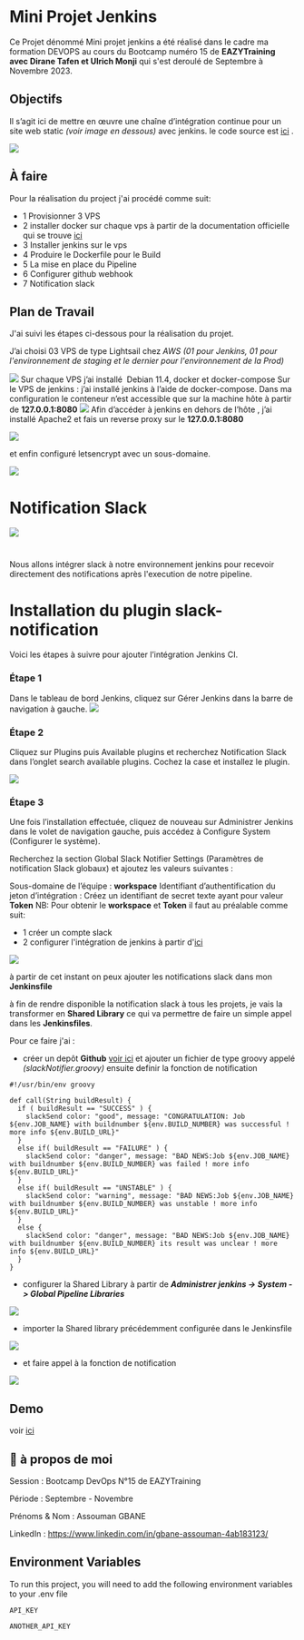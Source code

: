 
# Mini Projet Jenkins

Ce Projet dénommé Mini projet jenkins a été réalisé dans le cadre ma formation DEVOPS au cours du Bootcamp numéro 15 de **EAZYTraining avec Dirane Tafen et Ulrich Monji** qui s'est deroulé de Septembre à Novembre 2023.


## Objectifs
Il s’agit ici de mettre en œuvre une chaîne d’intégration continue pour un site web static *(voir image en dessous)* avec jenkins. le code source est [ici](https://github.com/diranetafen/static-website-example) .

![](pipeline.png)
 
## À faire
Pour la réalisation du project j'ai procédé comme suit:
- 1 Provisionner 3 VPS 
- 2 installer docker sur chaque vps à partir de la documentation officielle qui se trouve [ici](https://docs.docker.com/engine/install/debian/) 
- 3 Installer jenkins sur le vps 
- 4 Produire le Dockerfile pour le Build
- 5 La mise en place du Pipeline
- 6 Configurer github webhook
- 7 Notification slack



## Plan de Travail
J'ai suivi les étapes ci-dessous pour la réalisation du projet.

J’ai choisi 03 VPS de type Lightsail chez *AWS* *(01 pour Jenkins, 01 pour l'environnement de staging et le dernier pour l'environnement de la Prod)*

![](vps.png)
Sur chaque VPS j’ai installé  Debian 11.4, docker et docker-compose
Sur le VPS de jenkins :
  j’ai installé jenkins à l’aide de docker-compose. Dans ma configuration le conteneur n’est accessible que sur la machine hôte à partir de  **127.0.0.1:8080**
![](docker-ps-a.png)
Afin d’accéder à jenkins en dehors de l’hôte , j’ai installé Apache2 et fais un reverse proxy sur le **127.0.0.1:8080**

![](apache.png)

et  enfin configuré letsencrypt avec un sous-domaine.

![](jenkins-url.jpg)

# Notification Slack 
![](.logo/slack-2.svg)
# 
Nous allons intégrer slack à notre environnement jenkins pour recevoir directement des notifications après l'execution de notre pipeline.




# Installation du plugin slack-notification

Voici les étapes à suivre pour ajouter l’intégration Jenkins CI.

### Étape 1
Dans le tableau de bord Jenkins, cliquez sur Gérer Jenkins dans la barre de navigation à gauche.
![](.logo/slack-1.png)

### Étape 2
Cliquez sur Plugins puis Available plugins et recherchez Notification Slack dans l’onglet search available plugins. Cochez la case et installez le plugin.

![](.logo/slack-installation.png)

### Étape 3 
Une fois l’installation effectuée, cliquez de nouveau sur Administrer Jenkins dans le volet de navigation gauche, puis accédez à Configure System (Configurer le système).

Recherchez la section Global Slack Notifier Settings (Paramètres de notification Slack globaux) et ajoutez les valeurs suivantes :

Sous-domaine de l’équipe : **workspace**
Identifiant d’authentification du jeton d’intégration : Créez un identifiant de  secret texte ayant pour valeur **Token**
NB:
Pour obtenir le **workspace** et **Token** il faut au préalable  comme suit:
- 1 créer un compte slack 
- 2 configurer l'intégration de jenkins à partir d'[ici](https://myspace.slack.com/services/new/jenkins-ci)



![](.logo/slack-integration.png)

à partir de cet instant on peux ajouter les notifications slack dans mon **Jenkinsfile**

à fin de rendre disponible la notification slack à tous les projets, je vais la transformer en **Shared Library** ce qui va permettre de faire un simple appel dans les **Jenkinsfiles**.

Pour ce faire j'ai :

- créer un depôt **Github** [voir ici](https://github.com/gbaneassouman/shared-library/blob/main/vars/slackNotifier.groovy) et ajouter un fichier de type groovy appelé *(slackNotifier.groovy)* ensuite definir la fonction de notification

```
#!/usr/bin/env groovy

def call(String buildResult) {
  if ( buildResult == "SUCCESS" ) {
    slackSend color: "good", message: "CONGRATULATION: Job ${env.JOB_NAME} with buildnumber ${env.BUILD_NUMBER} was successful ! more info ${env.BUILD_URL}"
  }
  else if( buildResult == "FAILURE" ) { 
    slackSend color: "danger", message: "BAD NEWS:Job ${env.JOB_NAME} with buildnumber ${env.BUILD_NUMBER} was failed ! more info ${env.BUILD_URL}"
  }
  else if( buildResult == "UNSTABLE" ) { 
    slackSend color: "warning", message: "BAD NEWS:Job ${env.JOB_NAME} with buildnumber ${env.BUILD_NUMBER} was unstable ! more info ${env.BUILD_URL}"
  }
  else {
    slackSend color: "danger", message: "BAD NEWS:Job ${env.JOB_NAME} with buildnumber ${env.BUILD_NUMBER} its result was unclear ! more info ${env.BUILD_URL}"	
  }
}
```

- configurer la Shared Library à partir de ***Administrer jenkins -> System -> Global Pipeline Libraries***

![](.logo/shared-library.png)

- importer la Shared library précédemment configurée dans le Jenkinsfile 

![](.logo/import-shared.png)
- et faire appel à la fonction de notification

![](.logo/slackNotifier.png)

## Demo

voir [ici](https://github.com/diranetafen/student-list.git "here")


## 🚀 à propos de moi

Session           : Bootcamp DevOps N°15 de EAZYTraining

Période           : Septembre - Novembre

Prénoms & Nom : Assouman GBANE 

LinkedIn          : https://www.linkedin.com/in/gbane-assouman-4ab183123/


## Environment Variables

To run this project, you will need to add the following environment variables to your .env file

`API_KEY`

`ANOTHER_API_KEY`

